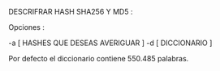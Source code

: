 DESCRIFRAR HASH SHA256 Y MD5 :

Opciones :

-a [ HASHES QUE DESEAS AVERIGUAR ]
-d [ DICCIONARIO ] 

Por defecto el diccionario contiene 550.485 palabras.
